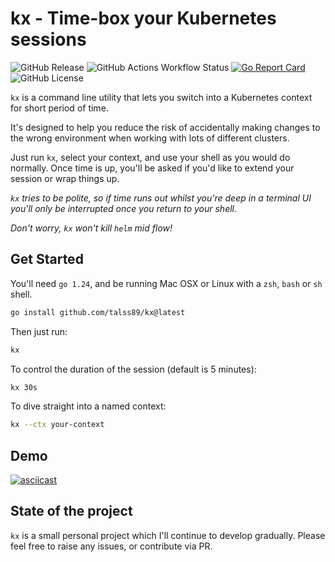 # kx - Time-box your Kubernetes sessions

![GitHub Release](https://img.shields.io/github/v/release/talss89/kx) ![GitHub Actions Workflow Status](https://img.shields.io/github/actions/workflow/status/talss89/kx/test.yml?branch=main)
 [![Go Report Card](https://goreportcard.com/badge/github.com/talss89/kx)](https://goreportcard.com/report/github.com/talss89/kx) ![GitHub License](https://img.shields.io/github/license/talss89/kx)

 `kx` is a command line utility that lets you switch into a Kubernetes context for short period of time.

It's designed to help you reduce the risk of accidentally making changes to the wrong environment when working with lots of different clusters.

Just run `kx`, select your context, and use your shell as you would do normally. Once time is up, you'll be asked if you'd like to extend your session or wrap things up.

*`kx` tries to be polite, so if time runs out whilst you're deep in a terminal UI you'll only be interrupted once you return to your shell.*

*Don't worry, `kx` won't kill `helm` mid flow!*

## Get Started

You'll need `go 1.24`, and be running Mac OSX or Linux with a `zsh`, `bash` or `sh` shell.

```bash
go install github.com/talss89/kx@latest
```

Then just run:

```bash
kx
```

To control the duration of the session (default is 5 minutes):

```bash
kx 30s
```

To dive straight into a named context:

```bash
kx --ctx your-context
```

## Demo

[![asciicast](https://asciinema.org/a/sUREVlvJEpai9iAAtmSCLnbUp.svg)](https://asciinema.org/a/sUREVlvJEpai9iAAtmSCLnbUp)

## State of the project

`kx` is a small personal project which I'll continue to develop gradually. Please feel free to raise any issues, or contribute via PR.
